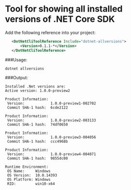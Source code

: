 # Tool for showing all installed versions of .NET Core SDK

Add the following reference into your project:

```xml
   <DotNetCliToolReference Include="dotnet-allversions">
       <Version>0.1.1-*</Version>
   </DotNetCliToolReference>
```

###Usage:
```
dotnet allversions
```
###Output:
```
Installed .Net versions are:
Active version: 1.0.0-preview2

Product Information:
 Version:            1.0.0-preview1-002702
 Commit SHA-1 hash:  6cde2122

Product Information:
 Version:            1.0.0-preview2-003133
 Commit SHA-1 hash:  74df0650

Product Information:
 Version:            1.0.0-preview3-004056
 Commit SHA-1 hash:  ccc4968b

Product Information:
 Version:            1.0.0-preview4-004071
 Commit SHA-1 hash:  9855dc00

Runtime Environment:
 OS Name:     Windows
 OS Version:  10.0.14393
 OS Platform: Windows
 RID:         win10-x64
 ```

